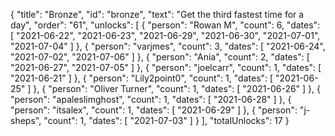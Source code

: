 {
  "title": "Bronze",
  "id": "bronze",
  "text": "Get the third fastest time for a day",
  "order": "61",
  "unlocks": [
    {
      "person": "Rowan M",
      "count": 6,
      "dates": [
        "2021-06-22",
        "2021-06-23",
        "2021-06-29",
        "2021-06-30",
        "2021-07-01",
        "2021-07-04"
      ]
    },
    {
      "person": "varjmes",
      "count": 3,
      "dates": [
        "2021-06-24",
        "2021-07-02",
        "2021-07-06"
      ]
    },
    {
      "person": "Ania",
      "count": 2,
      "dates": [
        "2021-06-27",
        "2021-07-05"
      ]
    },
    {
      "person": "joelcarr",
      "count": 1,
      "dates": [
        "2021-06-21"
      ]
    },
    {
      "person": "Lily2point0",
      "count": 1,
      "dates": [
        "2021-06-25"
      ]
    },
    {
      "person": "Oliver Turner",
      "count": 1,
      "dates": [
        "2021-06-26"
      ]
    },
    {
      "person": "apaleslimghost",
      "count": 1,
      "dates": [
        "2021-06-28"
      ]
    },
    {
      "person": "itsalex",
      "count": 1,
      "dates": [
        "2021-06-29"
      ]
    },
    {
      "person": "j-sheps",
      "count": 1,
      "dates": [
        "2021-07-03"
      ]
    }
  ],
  "totalUnlocks": 17
}